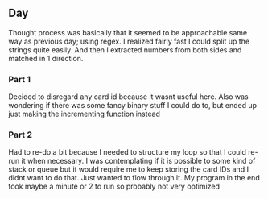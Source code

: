 ## Day 
Thought process was basically that it seemed to be approachable same way as previous day; using regex. I realized fairly fast I could split up the strings quite easily. And then I extracted numbers from both sides and matched in 1 direction.

### Part 1
Decided to disregard any card id because it wasnt useful here. Also was wondering if there was some fancy binary stuff I could do to, but ended up just making the incrementing function instead

### Part 2
Had to re-do a bit because I needed to structure my loop so that I could re-run it when necessary. I was contemplating if it is possible to some kind of stack or queue but it would require me to keep storing the card IDs and I didnt want to do that. Just wanted to flow through it. My program in the end took maybe a minute or 2 to run so probably not very optimized
